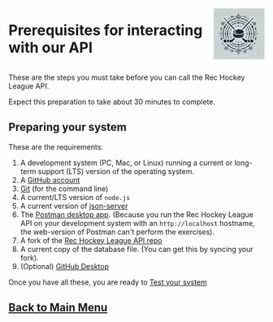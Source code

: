 <div style="display: flex; align-items: center; justify-content: space-between;">
  <h1>Prerequisites for interacting with our API</h1>
  <img src="rhs-logo_4x4.jpeg" alt="Rec Hockey League Logo" style="width: 100px; height: 100px; margin-left: 20px;">
</div>

These are the steps you must take before you can call the Rec Hockey League API.

Expect this preparation to take about 30 minutes to complete.

## Preparing your system

These are the requirements:

1. A development system (PC, Mac, or Linux) running a current or
long-term support (LTS) version of the operating system.
2. A [GitHub account](https://github.com)
3. [Git](https://docs.github.com/en/get-started/quickstart/set-up-git) (for the command line)
4. A current/LTS version of `node.js`
5. A current version of [json-server](https://www.npmjs.com/package/json-server)
6. The [Postman desktop app](https://www.postman.com/downloads/). (Because you run the Rec Hockey League API on your development system with an `http://localhost` hostname, the web-version of Postman can't perform the exercises).
7. A fork of the [Rec Hockey League API repo](https://github.com/nemethconsulting/uw-rhs)
8. A current copy of the database file. (You can get this by syncing your fork).
9. (Optional) [GitHub Desktop](https://desktop.github.com)

Once you have all these, you are ready to [Test your system](test-system.md)

## [Back to Main Menu](nav.md)
